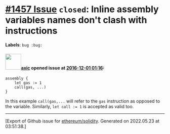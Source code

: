 # [\#1457 Issue](https://github.com/ethereum/solidity/issues/1457) `closed`: Inline assembly variables names don't clash with instructions
**Labels**: `bug :bug:`


#### <img src="https://avatars.githubusercontent.com/u/20340?v=4" width="50">[axic](https://github.com/axic) opened issue at [2016-12-01 01:16](https://github.com/ethereum/solidity/issues/1457):

```
assembly {
    let gas := 1
    call(gas, ...)
}
```

In this example `call(gas,...` will refer to the `gas` instruction as opposed to the variable. Similarly, `let call := 1` is accepted as valid too.




-------------------------------------------------------------------------------



[Export of Github issue for [ethereum/solidity](https://github.com/ethereum/solidity). Generated on 2022.05.23 at 03:51:38.]

